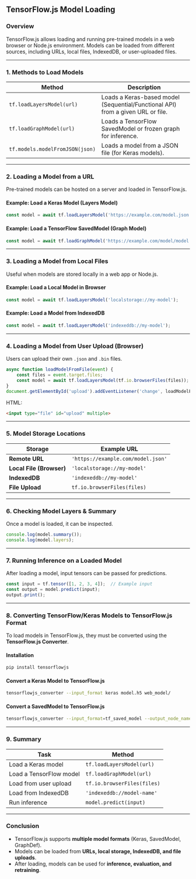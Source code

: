 ## **TensorFlow.js Model Loading**  

### **Overview**  
TensorFlow.js allows loading and running pre-trained models in a web browser or Node.js environment. Models can be loaded from different sources, including URLs, local files, IndexedDB, or user-uploaded files.  

---

### **1. Methods to Load Models**  

| **Method** | **Description** |
|------------|---------------|
| `tf.loadLayersModel(url)` | Loads a Keras-based model (Sequential/Functional API) from a given URL or file. |
| `tf.loadGraphModel(url)` | Loads a TensorFlow SavedModel or frozen graph for inference. |
| `tf.models.modelFromJSON(json)` | Loads a model from a JSON file (for Keras models). |

---

### **2. Loading a Model from a URL**  
Pre-trained models can be hosted on a server and loaded in TensorFlow.js.  

#### **Example: Load a Keras Model (Layers Model)**
```javascript
const model = await tf.loadLayersModel('https://example.com/model.json');
```

#### **Example: Load a TensorFlow SavedModel (Graph Model)**
```javascript
const model = await tf.loadGraphModel('https://example.com/model/model.json');
```

---

### **3. Loading a Model from Local Files**  
Useful when models are stored locally in a web app or Node.js.  

#### **Example: Load a Local Model in Browser**
```javascript
const model = await tf.loadLayersModel('localstorage://my-model');
```

#### **Example: Load a Model from IndexedDB**
```javascript
const model = await tf.loadLayersModel('indexeddb://my-model');
```

---

### **4. Loading a Model from User Upload (Browser)**  
Users can upload their own `.json` and `.bin` files.  

```javascript
async function loadModelFromFile(event) {
    const files = event.target.files;
    const model = await tf.loadLayersModel(tf.io.browserFiles(files));
}
document.getElementById('upload').addEventListener('change', loadModelFromFile);
```

HTML:
```html
<input type="file" id="upload" multiple>
```

---

### **5. Model Storage Locations**  

| **Storage** | **Example URL** |
|-------------|----------------|
| **Remote URL** | `'https://example.com/model.json'` |
| **Local File (Browser)** | `'localstorage://my-model'` |
| **IndexedDB** | `'indexeddb://my-model'` |
| **File Upload** | `tf.io.browserFiles(files)` |

---

### **6. Checking Model Layers & Summary**  
Once a model is loaded, it can be inspected.  

```javascript
console.log(model.summary());
console.log(model.layers);
```

---

### **7. Running Inference on a Loaded Model**  
After loading a model, input tensors can be passed for predictions.  

```javascript
const input = tf.tensor([1, 2, 3, 4]);  // Example input
const output = model.predict(input);
output.print();
```

---

### **8. Converting TensorFlow/Keras Models to TensorFlow.js Format**  

To load models in TensorFlow.js, they must be converted using the **TensorFlow.js Converter**.

#### **Installation**
```sh
pip install tensorflowjs
```

#### **Convert a Keras Model to TensorFlow.js**
```sh
tensorflowjs_converter --input_format keras model.h5 web_model/
```

#### **Convert a SavedModel to TensorFlow.js**
```sh
tensorflowjs_converter --input_format=tf_saved_model --output_node_names='output' saved_model web_model/
```

---

### **9. Summary**  

| **Task** | **Method** |
|---------|-----------|
| Load a Keras model | `tf.loadLayersModel(url)` |
| Load a TensorFlow model | `tf.loadGraphModel(url)` |
| Load from user upload | `tf.io.browserFiles(files)` |
| Load from IndexedDB | `'indexeddb://model-name'` |
| Run inference | `model.predict(input)` |

---

### **Conclusion**  
- TensorFlow.js supports **multiple model formats** (Keras, SavedModel, GraphDef).  
- Models can be loaded from **URLs, local storage, IndexedDB, and file uploads**.  
- After loading, models can be used for **inference, evaluation, and retraining**.